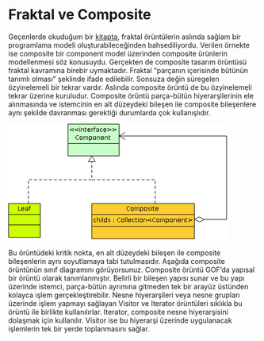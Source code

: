 # Fraktal ve Composite

Geçenlerde okuduğum bir [kitapta](http://www.amazon.com/Business-Engineering-Object-Technology-Taylor/dp/0471045217), 
fraktal örüntülerin aslında sağlam bir programlama modeli oluşturabileceğinden 
bahsediliyordu. Verilen örnekte ise composite bir component model üzerinden composite ürünlerin modellenmesi söz 
konusuydu. Gerçekten de composite tasarım örüntüsü fraktal kavramına birebir uymaktadır. Fraktal “parçanın içerisinde 
bütünün tanımlı olması” şeklinde ifade edilebilir. Sonsuza değin süregelen özyinelemeli bir tekrar vardır. Aslında 
composite örüntü de bu özyinelemeli tekrar üzerine kuruludur. Composite örüntü parça-bütün hiyerarşilerinin ele 
alınmasında ve istemcinin en alt düzeydeki bileşen ile composite bileşenlere aynı şekilde davranması gerektiği 
durumlarda çok kullanışlıdır.

![](images/fraktal_composite.png)

Bu örüntüdeki kritik nokta, en alt düzeydeki bileşen ile composite bileşenlerin aynı soyutlamaya tabi tutulmasıdır. 
Aşağıda composite örüntünün sınıf diagramını görüyorsunuz. Composite örüntü GOF’da yapısal bir örüntü olarak 
tanımlanmıştır. Belirli bir bileşen yapısı sunar ve bu yapı üzerinde istemci, parça-bütün ayrımına gitmeden tek bir 
arayüz üstünden kolayca işlem gerçekleştirebilir. Nesne hiyerarşileri veya nesne grupları üzerinde işlem yapmayı 
sağlayan Visitor ve Iterator örüntüleri sıklıkla bu örüntü ile birlikte kullanılırlar. Iterator, composite nesne 
hiyerarşisini dolaşmak için kullanılır. Visitor ise bu hiyerarşi üzerinde uygulanacak işlemlerin tek bir yerde 
toplanmasını sağlar.
